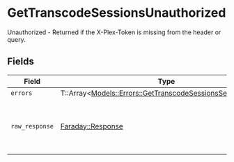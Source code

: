 # GetTranscodeSessionsUnauthorized

Unauthorized - Returned if the X-Plex-Token is missing from the header or query.


## Fields

| Field                                                                                                                     | Type                                                                                                                      | Required                                                                                                                  | Description                                                                                                               |
| ------------------------------------------------------------------------------------------------------------------------- | ------------------------------------------------------------------------------------------------------------------------- | ------------------------------------------------------------------------------------------------------------------------- | ------------------------------------------------------------------------------------------------------------------------- |
| `errors`                                                                                                                  | T::Array<[Models::Errors::GetTranscodeSessionsSessionsErrors](../../models/errors/gettranscodesessionssessionserrors.md)> | :heavy_minus_sign:                                                                                                        | N/A                                                                                                                       |
| `raw_response`                                                                                                            | [Faraday::Response](https://www.rubydoc.info/gems/faraday/Faraday/Response)                                               | :heavy_minus_sign:                                                                                                        | Raw HTTP response; suitable for custom response parsing                                                                   |